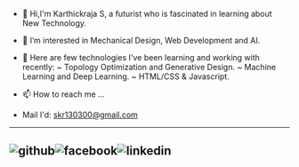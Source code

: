 - 👋 Hi,I'm Karthickraja S, a futurist who is fascinated in learning about New Technology.
- 👀 I’m interested in Mechanical Design, Web Development and AI.
- 🌱 Here are few technologies I've been learning and working with recently:
           ~ Topology Optimization and Generative Design. 
           ~ Machine Learning and Deep Learning.
           ~ HTML/CSS & Javascript.
           
- 📫 How to reach me ...
- Mail I'd: skr130300@gmail.com
---
![github](https://cloud.githubusercontent.com/assets/17016297/18839843/0e06a67a-83d2-11e6-993a-b35a182500e0.png)![facebook](https://cloud.githubusercontent.com/assets/17016297/18839836/0a06deb4-83d2-11e6-8078-1d0974af0f63.png)![linkedin](https://cloud.githubusercontent.com/assets/17016297/18839848/0fc7e74e-83d2-11e6-8c6a-277fc9d6e067.png)
---




